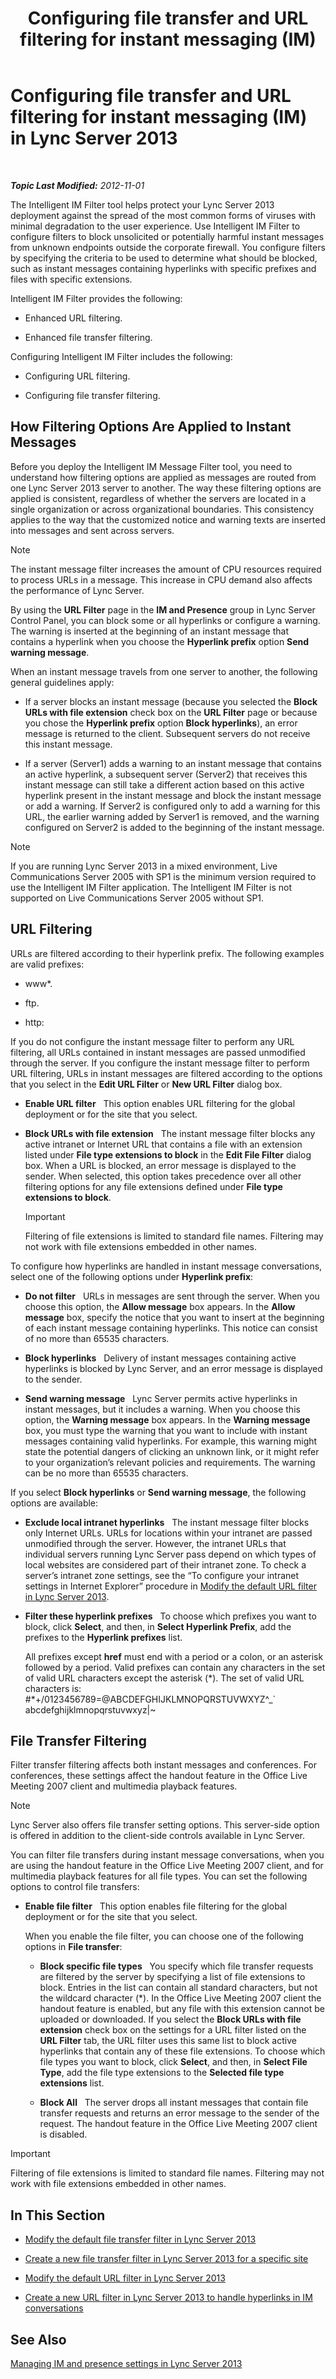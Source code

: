 ﻿---
title: 'Configuring file transfer and URL filtering for instant messaging (IM)'
TOCTitle: Configuring file transfer and URL filtering for instant messaging (IM)
ms:assetid: 115a1a2c-599f-474c-a063-52f7144b5246
ms:mtpsurl: https://technet.microsoft.com/en-us/library/Gg520952(v=OCS.15)
ms:contentKeyID: 48183440
ms.date: 07/23/2014
mtps_version: v=OCS.15
---

<div data-xmlns="http://www.w3.org/1999/xhtml">

<div class="topic" data-xmlns="http://www.w3.org/1999/xhtml" data-msxsl="urn:schemas-microsoft-com:xslt" data-cs="http://msdn.microsoft.com/en-us/">

<div data-asp="http://msdn2.microsoft.com/asp">

# Configuring file transfer and URL filtering for instant messaging (IM) in Lync Server 2013

</div>

<div id="mainSection">

<div id="mainBody">

<span> </span>

_**Topic Last Modified:** 2012-11-01_

The Intelligent IM Filter tool helps protect your Lync Server 2013 deployment against the spread of the most common forms of viruses with minimal degradation to the user experience. Use Intelligent IM Filter to configure filters to block unsolicited or potentially harmful instant messages from unknown endpoints outside the corporate firewall. You configure filters by specifying the criteria to be used to determine what should be blocked, such as instant messages containing hyperlinks with specific prefixes and files with specific extensions.

Intelligent IM Filter provides the following:

  - Enhanced URL filtering.

  - Enhanced file transfer filtering.

Configuring Intelligent IM Filter includes the following:

  - Configuring URL filtering.

  - Configuring file transfer filtering.

<div>

## How Filtering Options Are Applied to Instant Messages

Before you deploy the Intelligent IM Message Filter tool, you need to understand how filtering options are applied as messages are routed from one Lync Server 2013 server to another. The way these filtering options are applied is consistent, regardless of whether the servers are located in a single organization or across organizational boundaries. This consistency applies to the way that the customized notice and warning texts are inserted into messages and sent across servers.

<div>


> [!NOTE]
> The instant message filter increases the amount of CPU resources required to process URLs in a message. This increase in CPU demand also affects the performance of Lync Server.



</div>

By using the **URL Filter** page in the **IM and Presence** group in Lync Server Control Panel, you can block some or all hyperlinks or configure a warning. The warning is inserted at the beginning of an instant message that contains a hyperlink when you choose the **Hyperlink prefix** option **Send warning message**.

When an instant message travels from one server to another, the following general guidelines apply:

  - If a server blocks an instant message (because you selected the **Block URLs with file extension** check box on the **URL Filter** page or because you chose the **Hyperlink prefix** option **Block hyperlinks**), an error message is returned to the client. Subsequent servers do not receive this instant message.

  - If a server (Server1) adds a warning to an instant message that contains an active hyperlink, a subsequent server (Server2) that receives this instant message can still take a different action based on this active hyperlink present in the instant message and block the instant message or add a warning. If Server2 is configured only to add a warning for this URL, the earlier warning added by Server1 is removed, and the warning configured on Server2 is added to the beginning of the instant message.

<div>


> [!NOTE]
> If you are running Lync Server 2013 in a mixed environment, Live Communications Server 2005 with SP1 is the minimum version required to use the Intelligent IM Filter application. The Intelligent IM Filter is not supported on Live Communications Server 2005 without SP1.



</div>

<div>

## URL Filtering

URLs are filtered according to their hyperlink prefix. The following examples are valid prefixes:

  - www\*.

  - ftp.

  - http:

If you do not configure the instant message filter to perform any URL filtering, all URLs contained in instant messages are passed unmodified through the server. If you configure the instant message filter to perform URL filtering, URLs in instant messages are filtered according to the options that you select in the **Edit URL Filter** or **New URL Filter** dialog box.

  - **Enable URL filter**   This option enables URL filtering for the global deployment or for the site that you select.

  - **Block URLs with file extension**   The instant message filter blocks any active intranet or Internet URL that contains a file with an extension listed under **File type extensions to block** in the **Edit File Filter** dialog box. When a URL is blocked, an error message is displayed to the sender. When selected, this option takes precedence over all other filtering options for any file extensions defined under **File type extensions to block**.
    
    <div>
    

    > [!IMPORTANT]
    > Filtering of file extensions is limited to standard file names. Filtering may not work with file extensions embedded in other names.

    
    </div>

To configure how hyperlinks are handled in instant message conversations, select one of the following options under **Hyperlink prefix**:

  - **Do not filter**   URLs in messages are sent through the server. When you choose this option, the **Allow message** box appears. In the **Allow message** box, specify the notice that you want to insert at the beginning of each instant message containing hyperlinks. This notice can consist of no more than 65535 characters.

  - **Block hyperlinks**   Delivery of instant messages containing active hyperlinks is blocked by Lync Server, and an error message is displayed to the sender.

  - **Send warning message**   Lync Server permits active hyperlinks in instant messages, but it includes a warning. When you choose this option, the **Warning message** box appears. In the **Warning message** box, you must type the warning that you want to include with instant messages containing valid hyperlinks. For example, this warning might state the potential dangers of clicking an unknown link, or it might refer to your organization’s relevant policies and requirements. The warning can be no more than 65535 characters.

If you select **Block hyperlinks** or **Send warning message**, the following options are available:

  - **Exclude local intranet hyperlinks**   The instant message filter blocks only Internet URLs. URLs for locations within your intranet are passed unmodified through the server. However, the intranet URLs that individual servers running Lync Server pass depend on which types of local websites are considered part of their intranet zone. To check a server’s intranet zone settings, see the “To configure your intranet settings in Internet Explorer” procedure in [Modify the default URL filter in Lync Server 2013](lync-server-2013-modify-the-default-url-filter.md).

  - **Filter these hyperlink prefixes**   To choose which prefixes you want to block, click **Select**, and then, in **Select Hyperlink Prefix**, add the prefixes to the **Hyperlink prefixes** list.
    
    All prefixes except **href** must end with a period or a colon, or an asterisk followed by a period. Valid prefixes can contain any characters in the set of valid URL characters except the asterisk (\*). The set of valid URL characters is: \#\*+/0123456789=@ABCDEFGHIJKLMNOPQRSTUVWXYZ^\_\` abcdefghijklmnopqrstuvwxyz|~

</div>

<div>

## File Transfer Filtering

Filter transfer filtering affects both instant messages and conferences. For conferences, these settings affect the handout feature in the Office Live Meeting 2007 client and multimedia playback features.

<div>


> [!NOTE]
> Lync Server also offers file transfer setting options. This server-side option is offered in addition to the client-side controls available in Lync Server.



</div>

You can filter file transfers during instant message conversations, when you are using the handout feature in the Office Live Meeting 2007 client, and for multimedia playback features for all file types. You can set the following options to control file transfers:

  - **Enable file filter**   This option enables file filtering for the global deployment or for the site that you select.
    
    When you enable the file filter, you can choose one of the following options in **File transfer**:
    
      - **Block specific file types**   You specify which file transfer requests are filtered by the server by specifying a list of file extensions to block. Entries in the list can contain all standard characters, but not the wildcard character (\*). In the Office Live Meeting 2007 client the handout feature is enabled, but any file with this extension cannot be uploaded or downloaded. If you select the **Block URLs with file extension** check box on the settings for a URL filter listed on the **URL Filter** tab, the URL filter uses this same list to block active hyperlinks that contain any of these file extensions. To choose which file types you want to block, click **Select**, and then, in **Select File Type**, add the file type extensions to the **Selected file type extensions** list.
    
      - **Block All**   The server drops all instant messages that contain file transfer requests and returns an error message to the sender of the request. The handout feature in the Office Live Meeting 2007 client is disabled.

<div>


> [!IMPORTANT]
> Filtering of file extensions is limited to standard file names. Filtering may not work with file extensions embedded in other names.



</div>

</div>

</div>

<div>

## In This Section

  - [Modify the default file transfer filter in Lync Server 2013](lync-server-2013-modify-the-default-file-transfer-filter.md)

  - [Create a new file transfer filter in Lync Server 2013 for a specific site](lync-server-2013-create-a-new-file-transfer-filter-for-a-specific-site.md)

  - [Modify the default URL filter in Lync Server 2013](lync-server-2013-modify-the-default-url-filter.md)

  - [Create a new URL filter in Lync Server 2013 to handle hyperlinks in IM conversations](lync-server-2013-create-a-new-url-filter-to-handle-hyperlinks-in-im-conversations.md)

</div>

<div>

## See Also


[Managing IM and presence settings in Lync Server 2013](lync-server-2013-managing-im-and-presence-settings.md)  
  

</div>

</div>

<span> </span>

</div>

</div>

</div>


